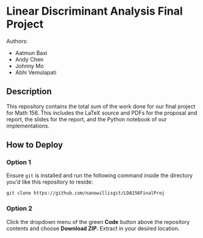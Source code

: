 # Linear Discriminant Analysis Final Project

Authors:

- Aatmun Baxi
- Andy Chen
- Johnny Mo
- Abhi Vemulapati

## Description

This repository contains the total sum of the work done for our final project for Math 156. This includes the LaTeX source and PDFs for the proposal and report, the slides for the report, and the Python notebook of our implementations.

## How to Deploy

### Option 1

Ensure `git` is installed and run the following command inside the directory you'd like this repository to reside:
```
git clone https://github.com/nanowillisgit/LDA156FinalProj
```

### Option 2

Click the dropdown menu of the green **Code** button above the repository contents and choose **Download ZIP.** Extract in your desired location.
